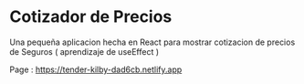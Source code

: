 # Cotizador de Precios

Una pequeña aplicacion hecha en React para mostrar cotizacion de precios de Seguros ( aprendizaje de useEffect )

Page : https://tender-kilby-dad6cb.netlify.app

